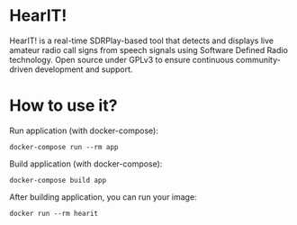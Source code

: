 # HearIT!
HearIT! is a real-time SDRPlay-based tool that detects and displays live amateur radio call signs from speech signals using Software Defined Radio technology. Open source under GPLv3 to ensure continuous community-driven development and support.
# How to use it?
Run application (with docker-compose):

`docker-compose run --rm app`

Build application (with docker-compose):

`docker-compose build app`

After building application, you can run your image:

`docker run --rm hearit`
